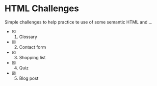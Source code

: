# HTML Challenges

Simple challenges to help practice te use of some semantic HTML and ...

- [x] 1. Glossary

- [x] 2. Contact form

- [x] 3. Shopping list

- [x] 4. Quiz

- [x] 5. Blog post
